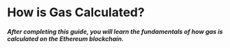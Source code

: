 # How is Gas Calculated? 
##### After completing this guide, you will learn the fundamentals of how gas is calculated on the Ethereum blockchain. 


